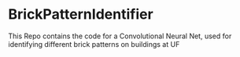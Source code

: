 # BrickPatternIdentifier
This Repo contains the code for a Convolutional Neural Net, used for identifying different brick patterns on buildings at UF
